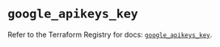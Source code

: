 # `google_apikeys_key`

Refer to the Terraform Registry for docs: [`google_apikeys_key`](https://registry.terraform.io/providers/hashicorp/google/6.11.1/docs/resources/apikeys_key).
